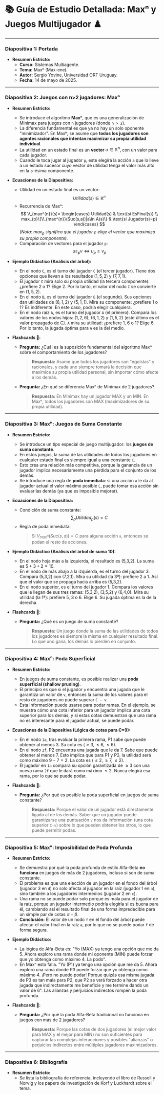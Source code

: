 # 📚 Guía de Estudio Detallada: Maxⁿ y Juegos Multijugador ♟️

---

### **Diapositiva 1: Portada**

* **Resumen Estricto:**
    * **Curso:** Sistemas Multiagente.
    * **Tema:** Maxⁿ (Max-ene).
    * **Autor:** Sergio Yovine, Universidad ORT Uruguay.
    * **Fecha:** 14 de mayo de 2025.

---

### **Diapositiva 2: Juegos con n>2 jugadores: Maxⁿ**

* **Resumen Estricto:**
    * Se introduce el algoritmo **Maxⁿ**, que es una generalización de Minimax para juegos con `n` jugadores (donde `n > 2`).
    * La diferencia fundamental es que ya no hay un solo oponente "minimizador". En Maxⁿ, se asume que **todos los jugadores son agentes racionales que intentan maximizar su propia utilidad individual**.
    * La utilidad en un estado final es un **vector** $u \in \mathbb{R}^n$, con un valor para cada jugador.
    * Cuando le toca jugar al jugador `p`, este elegirá la acción `a` que lo lleve a un estado sucesor cuyo vector de utilidad tenga el valor más alto en la `p`-ésima componente.

* **Ecuaciones de la Diapositiva:**
    * Utilidad en un estado final es un vector:
        $$ Utilidad(s)\in\mathbb{R}^{n} $$
    * Recurrencia de Maxⁿ:
        $$ V_{max^{n}}(s)= \begin{cases} Utilidad(s) & \text{si EsFinal(s)} \\ max_{p}\{V_{max^{n}}(Suc(s,a))|a\in A(s)\} & \text{si Jugador(s)=p} \end{cases} $$
        *(Nota: $max_p$ significa que el jugador `p` elige el vector que maximiza su propia componente)*.
    * Comparación de vectores para el jugador `p`:
        $$ u \ge_{p} v \iff u_{p} \ge v_{p} $$

* **Ejemplo Didáctico (Análisis del árbol):**
    * En el nodo `C`, es el turno del jugador `C` (el tercer jugador). Tiene dos opciones que llevan a los resultados $(1,5,2)$ y $(7,7,1)$.
    * El jugador `C` mira solo su propia utilidad (la tercera componente): ¿prefiere 2 o 1? Elige 2. Por lo tanto, el valor del nodo `C` se convierte en $(1,5,2)$.
    * En el nodo `B`, es el turno del jugador `B` (el segundo). Sus opciones dan utilidades de $(6,1,2)$ y $(5,1,1)$. Mira su componente: ¿prefiere 1 o 1? Es indiferente. En este caso, podría elegir cualquiera.
    * En el nodo raíz `A`, es el turno del jugador `A` (el primero). Compara los valores de los nodos hijos: $(1,2,6)$, $(6,1,2)$ y $(1,5,2)$ (este último es el valor propagado de C). `A` mira su utilidad: ¿prefiere 1, 6 o 1? Elige 6. Por lo tanto, la jugada óptima para `A` es la del medio.

* **Flashcards 🧠:**
    * **Pregunta:** ¿Cuál es la suposición fundamental del algoritmo Maxⁿ sobre el comportamiento de los jugadores?
        > **Respuesta:** Asume que todos los jugadores son "egoístas" y racionales, y cada uno siempre tomará la decisión que maximice su propia utilidad personal, sin importar cómo afecte a los demás.
    * **Pregunta:** ¿En qué se diferencia Maxⁿ de Minimax de 2 jugadores?
        > **Respuesta:** En Minimax hay un jugador MAX y un MIN. En Maxⁿ, todos los jugadores son MAX (maximizadores de su propia utilidad).

---

### **Diapositiva 3: Maxⁿ: Juegos de Suma Constante**

* **Resumen Estricto:**
    * Se introduce un tipo especial de juego multijugador: los **juegos de suma constante**.
    * En estos juegos, la suma de las utilidades de todos los jugadores en cualquier estado final es siempre igual a una constante `C`.
    * Esto crea una relación más competitiva, porque la ganancia de un jugador implica necesariamente una pérdida para el conjunto de los demás.
    * Se introduce una regla de **poda inmediata**: si una acción `a` le da al jugador actual el valor máximo posible `C`, puede tomar esa acción sin evaluar las demás (ya que es imposible mejorar).

* **Ecuaciones de la Diapositiva:**
    * Condición de suma constante:
        $$ \sum_{p}Utilidad_{p}(s)=C $$
    * Regla de poda inmediata:
        > Si $V_{max^{n}}(Suc(s,a))=C$ para alguna acción `a`, entonces se podan el resto de acciones.

* **Ejemplo Didáctico (Análisis del árbol de suma 10):**
    * En el nodo hoja más a la izquierda, el resultado es (5,3,2). La suma es $5+3+2=10$.
    * En el nodo de más abajo a la izquierda, es el turno del jugador 3. Compara (5,3,2) con (7,2,1). Mira su utilidad (la 3ª): prefiere 2 a 1. Así que el valor que se propaga hacia arriba es (5,3,2).
    * En el nodo superior, es el turno del jugador 1. Compara los valores que le llegan de sus tres ramas: (5,3,2), (3,5,2) y (6,4,0). Mira su utilidad (la 1ª): prefiere 5, 3 o 6. Elige 6. Su jugada óptima es la de la derecha.

* **Flashcards 🧠:**
    * **Pregunta:** ¿Qué es un juego de suma constante?
        > **Respuesta:** Un juego donde la suma de las utilidades de todos los jugadores es siempre la misma en cualquier resultado final. Lo que uno gana, los demás lo pierden en conjunto.

---

### **Diapositiva 4: Maxⁿ: Poda Superficial**

* **Resumen Estricto:**
    * En juegos de suma constante, es posible realizar una **poda superficial (shallow pruning)**.
    * El principio es que si el jugador `p` encuentra una jugada que le garantiza un valor de `v`, entonces la suma de los valores para el resto de jugadores no puede superar `C - v`.
    * Esta información puede usarse para podar ramas. En el ejemplo, se muestra cómo una cota inferior para un jugador implica una cota superior para los demás, y si estas cotas demuestran que una rama no es interesante para el jugador actual, se puede podar.

* **Ecuaciones de la Diapositiva (Lógica de cotas para C=9):**
    * En el nodo `1a`, tras evaluar la primera rama, P1 sabe que puede obtener al menos 3. Su cota es $(\ge3, \le6, \le6)$.
    * En el nodo `2f`, P2 encuentra una jugada que le da 7. Sabe que puede obtener al menos 7. Esto implica que para P1 y P3, la utilidad será como máximo $9-7=2$. La cota es $(\le2, \ge7, \le2)$.
    * El jugador en `1a` compara su opción garantizada de $\ge3$ con una nueva rama `2f` que le dará como máximo $\le2$. Nunca elegirá esa rama, por lo que se puede podar.

* **Flashcards 🧠:**
    * **Pregunta:** ¿Por qué es posible la poda superficial en juegos de suma constante?
        > **Respuesta:** Porque el valor de un jugador está directamente ligado al de los demás. Saber que un jugador puede garantizarse una puntuación `v` nos da información (una cota superior `C-v`) sobre lo que pueden obtener los otros, lo que puede permitir podas.

---

### **Diapositiva 5: Maxⁿ: Imposibilidad de Poda Profunda**

* **Resumen Estricto:**
    * Se demuestra por qué la poda profunda de estilo Alfa-Beta **no funciona** en juegos de más de 2 jugadores, incluso si son de suma constante.
    * El problema es que una elección de un jugador en el fondo del árbol (jugador 3 en `d`) no solo afecta al jugador en la raíz (jugador 1 en `a`), sino también a los jugadores intermedios (jugador 2 en `c`).
    * Una rama no se puede podar solo porque es mala para el jugador de la raíz, porque un jugador intermedio podría elegirla si es buena para él, cambiando así el resultado final de una forma impredecible para un simple par de cotas $\alpha-\beta$.
    * **Conclusión:** El valor de un nodo `f` en el fondo del árbol puede afectar el valor final en la raíz `a`, por lo que no se puede podar `f` de forma segura.

* **Ejemplo Didáctico:**
    * La lógica de Alfa-Beta es: "Yo (MAX) ya tengo una opción que me da 5. Ahora exploro una rama donde mi oponente (MIN) puede forzar que yo obtenga como máximo 4. La podo".
    * En Maxⁿ esto falla. "Yo (P1) ya tengo una opción que me da 5. Ahora exploro una rama donde P3 puede forzar que yo obtenga como máximo 4. ¡Pero no puedo podar! Porque quizás esa misma jugada de P3 es tan mala para P2, que P2 se verá forzado a hacer otra jugada que indirectamente me beneficie y me termine dando un valor de 6". Las alianzas y perjuicios indirectos rompen la poda profunda.

* **Flashcards 🧠:**
    * **Pregunta:** ¿Por qué la poda Alfa-Beta tradicional no funciona en juegos con más de 2 jugadores?
        > **Respuesta:** Porque las cotas de dos jugadores (el mejor valor para MAX y el mejor para MIN) no son suficientes para capturar las complejas interacciones y posibles "alianzas" o perjuicios indirectos entre múltiples jugadores maximizadores.

---

### **Diapositiva 6: Bibliografía**

* **Resumen Estricto:**
    * Se lista la bibliografía de referencia, incluyendo el libro de Russell y Norvig y los papers de investigación de Korf y Luckhardt sobre el tema.